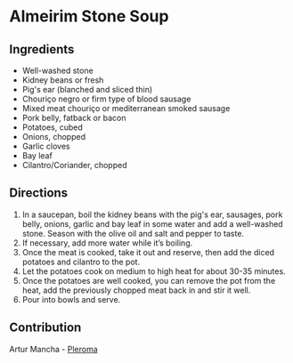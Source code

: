 # Almeirim Stone Soup

## Ingredients

- Well-washed stone
- Kidney beans or fresh
- Pig's ear (blanched and sliced thin)
- Chouriço negro or firm type of blood sausage
- Mixed meat chouriço or mediterranean smoked sausage
- Pork belly, fatback or bacon
- Potatoes, cubed
- Onions, chopped
- Garlic cloves
- Bay leaf
- Cilantro/Coriander, chopped

## Directions

1. In a saucepan, boil the kidney beans with the pig's ear, sausages, pork belly, onions, garlic and bay leaf in some water and add a well-washed stone. Season with the olive oil and salt and pepper to taste.
2. If necessary, add more water while it’s boiling. 
3. Once the meat is cooked, take it out and reserve, then add the diced potatoes and cilantro to the pot.
4. Let the potatoes cook on medium to high heat for about 30-35 minutes.
5. Once the potatoes are well cooked, you can remove the pot from the heat, add the previously chopped meat back in and stir it well.
6. Pour into bowls and serve.
## Contribution

Artur Mancha - [Pleroma](https://pleroma.pt/@lisbonjoker)

